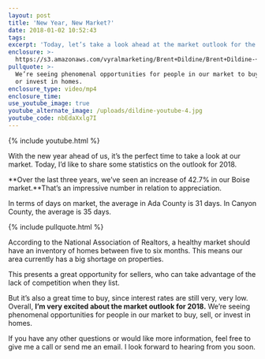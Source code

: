 ```yaml
---
layout: post
title: 'New Year, New Market?'
date: 2018-01-02 10:52:43
tags:
excerpt: 'Today, let’s take a look ahead at the market outlook for the new year.'
enclosure: >-
  https://s3.amazonaws.com/vyralmarketing/Brent+Dildine/Brent+Dildine-+New+Year%252C+New+Market%253F.mp4
pullquote: >-
  We’re seeing phenomenal opportunities for people in our market to buy, sell,
  or invest in homes.
enclosure_type: video/mp4
enclosure_time:
use_youtube_image: true
youtube_alternate_image: /uploads/dildine-youtube-4.jpg
youtube_code: nbEdaXxlg7I
---
```



{% include youtube.html %}

With the new year ahead of us, it’s the perfect time to take a look at our market. Today, I’d like to share some statistics on the outlook for 2018.

**Over the last three years, we’ve seen an increase of 42.7% in our Boise market.**That’s an impressive number in relation to appreciation.

In terms of days on market, the average in Ada County is 31 days. In Canyon County, the average is 35 days.

{% include pullquote.html %}

According to the National Association of Realtors, a healthy market should have an inventory of homes between five to six months. This means our area currently has a big shortage on properties.

This presents a great opportunity for sellers, who can take advantage of the lack of competition when they list.

But it’s also a great time to buy, since interest rates are still very, very low. Overall, **I’m very excited about the market outlook for 2018.** We’re seeing phenomenal opportunities for people in our market to buy, sell, or invest in homes.

If you have any other questions or would like more information, feel free to give me a call or send me an email. I look forward to hearing from you soon.